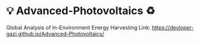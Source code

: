 # 💡 Advanced-Photovoltaics ♻️
Global Analysis of In-Environment Energy Harvesting
Link: https://devloper-gazi.github.io/Advanced-Photovoltaics/
